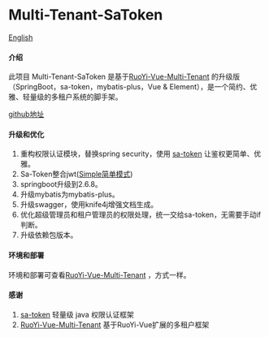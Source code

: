 # Multi-Tenant-SaToken

[English](https://gitee.com/willf/springboot-multi-tenant-sa-token/blob/master/README.md)

#### 介绍
此项目 Multi-Tenant-SaToken 是基于[RuoYi-Vue-Multi-Tenant](https://gitee.com/leslie8195/ruo-yi-vue-multi-tenant) 的升级版（SpringBoot，sa-token，mybatis-plus，Vue & Element），是一个简约、优雅、轻量级的多租户系统的脚手架。

[github地址](https://github.com/u3breeze/Springboot-Multi-Tenant-SaToken)

#### 升级和优化
1. 重构权限认证模块，替换spring security，使用 [sa-token](https://sa-token.cc) 让鉴权更简单、优雅。
2. Sa-Token整合jwt([Simple简单模式](https://sa-token.cc/doc.html#/plugin/jwt-extend)) 
3. springboot升级到2.6.8。
4. 升级mybatis为mybatis-plus。
5. 升级swagger，使用knife4j增强文档生成。
6. 优化超级管理员和租户管理员的权限处理，统一交给sa-token，无需要手动if判断。
7. 升级依赖包版本。

#### 环境和部署
环境和部署可查看[RuoYi-Vue-Multi-Tenant](https://gitee.com/leslie8195/ruo-yi-vue-multi-tenant) ，方式一样。

#### 感谢
1. [sa-token](https://sa-token.cc) 轻量级 java 权限认证框架
2. [RuoYi-Vue-Multi-Tenant](https://gitee.com/leslie8195/ruo-yi-vue-multi-tenant) 基于RuoYi-Vue扩展的多租户框架
